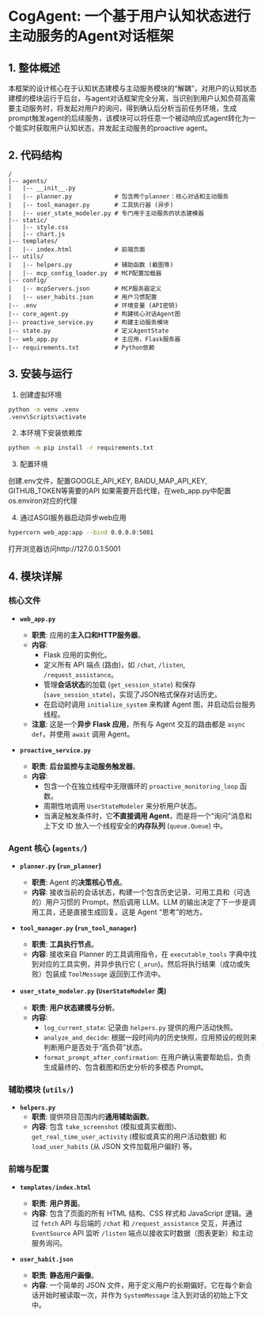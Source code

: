 # CogAgent: 一个基于用户认知状态进行主动服务的Agent对话框架

## 1. 整体概述
本框架的设计核心在于认知状态建模与主动服务模块的“解耦”，对用户的认知状态建模的模块运行于后台，与agent对话框架完全分离，当识别到用户认知负荷高需要主动服务时，将发起对用户的询问，得到确认后分析当前任务环境，生成prompt触发agent的后续服务，该模块可以将任意一个被动响应式agent转化为一个能实时获取用户认知状态，并发起主动服务的proactive agent。

## 2. 代码结构
```
/
|-- agents/
|   |-- __init__.py
|   |-- planner.py            # 包含两个planner：核心对话和主动服务
|   |-- tool_manager.py       # 工具执行器 (异步)
|   |-- user_state_modeler.py # 专门用于主动服务的状态建模器
|-- static/
|   |-- style.css
|   |-- chart.js
|-- templates/
|   |-- index.html            # 前端页面
|-- utils/
|   |-- helpers.py            # 辅助函数 (截图等)
|   |-- mcp_config_loader.py  # MCP配置加载器
|-- config/
|   |-- mcpServers.json       # MCP服务器定义
|   |-- user_habits.json      # 用户习惯配置
|-- .env                      # 环境变量 (API密钥)
|-- core_agent.py             # 构建核心对话Agent图
|-- proactive_service.py      # 构建主动服务模块
|-- state.py                  # 定义AgentState
|-- web_app.py                # 主应用，Flask服务器
|-- requirements.txt          # Python依赖
```

## 3. 安装与运行
1. 创建虚拟环境 
```bash
python -m venv .venv
.venv\Scripts\activate
```

2. 本环境下安装依赖库
```bash
python -m pip install -r requirements.txt
```

3. 配置环境

创建.env文件，配置GOOGLE_API_KEY, BAIDU_MAP_API_KEY, GITHUB_TOKEN等需要的API
如果需要开启代理，在web_app.py中配置os.environ对应的代理

4. 通过ASGI服务器启动异步web应用
```bash
hypercorn web_app:app --bind 0.0.0.0:5001
```
打开浏览器访问http://127.0.0.1:5001

## 4. 模块详解

### 核心文件

*   **`web_app.py`**
    *   **职责**: 应用的**主入口和HTTP服务器**。
    *   **内容**:
        *   Flask 应用的实例化。
        *   定义所有 API 端点 (路由)，如 `/chat`, `/listen`, `/request_assistance`。
        *   管理**会话状态**的加载 (`get_session_state`) 和保存 (`save_session_state`)，实现了JSON格式保存对话历史。
        *   在启动时调用 `initialize_system` 来构建 Agent 图，并启动后台服务线程。
    *   **注意**: 这是一个**异步 Flask 应用**，所有与 Agent 交互的路由都是 `async def`，并使用 `await` 调用 Agent。

*   **`proactive_service.py`**
    *   **职责**: **后台监控与主动服务触发器**。
    *   **内容**:
        *   包含一个在独立线程中无限循环的 `proactive_monitoring_loop` 函数。
        *   周期性地调用 `UserStateModeler` 来分析用户状态。
        *   当满足触发条件时，它**不直接调用 Agent**，而是将一个“询问”消息和上下文 ID 放入一个线程安全的**内存队列** (`queue.Queue`) 中。

### Agent 核心 (`agents/`)

*   **`planner.py` (`run_planner`)**
    *   **职责**: Agent 的**决策核心节点**。
    *   **内容**: 接收当前的会话状态，构建一个包含历史记录、可用工具和（可选的）用户习惯的 Prompt，然后调用 LLM。LLM 的输出决定了下一步是调用工具，还是直接生成回复。这是 Agent “思考”的地方。

*   **`tool_manager.py` (`run_tool_manager`)**
    *   **职责**: **工具执行节点**。
    *   **内容**: 接收来自 Planner 的工具调用指令，在 `executable_tools` 字典中找到对应的工具实例，并异步执行它 (`_arun`)。然后将执行结果（成功或失败）包装成 `ToolMessage` 返回到工作流中。

*   **`user_state_modeler.py` (`UserStateModeler` 类)**
    *   **职责**: **用户状态建模与分析**。
    *   **内容**:
        *   `log_current_state`: 记录由 `helpers.py` 提供的用户活动快照。
        *   `analyze_and_decide`: 根据一段时间内的历史快照，应用预设的规则来判断用户是否处于“高负荷”状态。
        *   `format_prompt_after_confirmation`: 在用户确认需要帮助后，负责生成最终的、包含截图和历史分析的多模态 Prompt。

### 辅助模块 (`utils/`)

*   **`helpers.py`**
    *   **职责**: 提供项目范围内的**通用辅助函数**。
    *   **内容**: 包含 `take_screenshot` (模拟或真实截图)、`get_real_time_user_activity` (模拟或真实的用户活动数据) 和 `load_user_habits` (从 JSON 文件加载用户偏好) 等。

### 前端与配置

*   **`templates/index.html`**
    *   **职责**: **用户界面**。
    *   **内容**: 包含了页面的所有 HTML 结构、CSS 样式和 JavaScript 逻辑。通过 `fetch` API 与后端的 `/chat` 和 `/request_assistance` 交互，并通过 `EventSource` API 监听 `/listen` 端点以接收实时数据（图表更新）和主动服务询问。

*   **`user_habit.json`**
    *   **职责**: **静态用户画像**。
    *   **内容**: 一个简单的 JSON 文件，用于定义用户的长期偏好。它在每个新会话开始时被读取一次，并作为 `SystemMessage` 注入到对话的初始上下文中。
